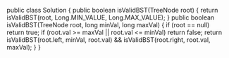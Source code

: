 public class Solution {
public boolean isValidBST(TreeNode root) {
return isValidBST(root, Long.MIN_VALUE, Long.MAX_VALUE);
}
public boolean isValidBST(TreeNode root, long minVal, long maxVal) {
if (root == null) return true;
if (root.val >= maxVal || root.val <= minVal) return false;
return isValidBST(root.left, minVal, root.val) && isValidBST(root.right, root.val, maxVal);
}
}